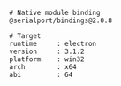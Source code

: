     # Native module binding
    @serialport/bindings@2.0.8
    
    # Target
    runtime     : electron 
    version     : 3.1.2
    platform    : win32
    arch        : x64
    abi         : 64
